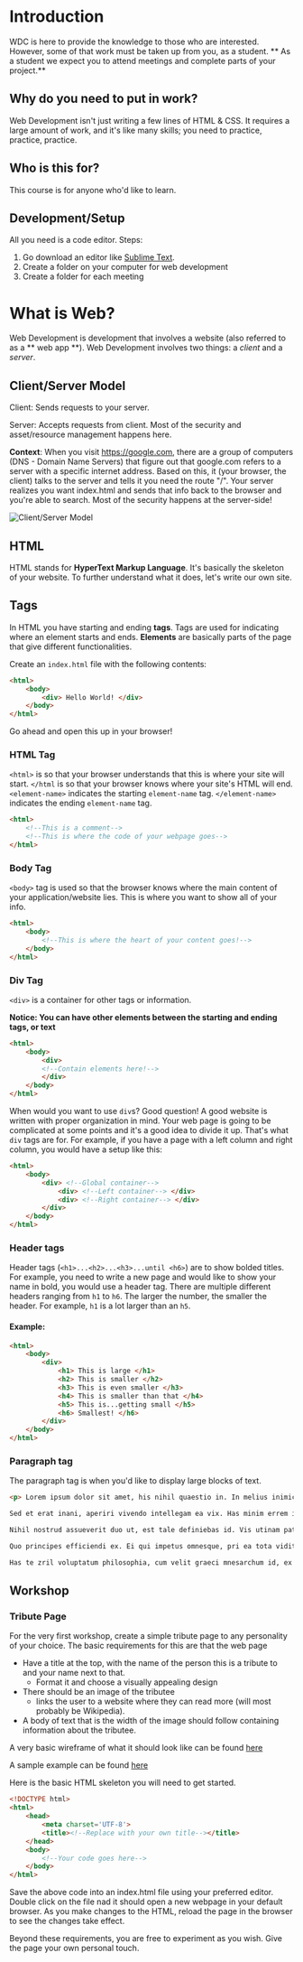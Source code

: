 # Introduction
WDC is here to provide the knowledge to those who are interested. However, some of that work must be taken up from you, as a student. ** As a student we expect you to attend meetings and complete parts of your project.**

## Why do you need to put in work?
Web Development isn't just writing a few lines of HTML & CSS. It requires a large amount of work, and it's like many skills; you need to practice, practice, practice.

## Who is this for?
This course is for anyone who'd like to learn.

## Development/Setup

All you need is a code editor.
Steps:
1. Go download an editor like [Sublime Text](https://www.sublimetext.com). 
2. Create a folder on your computer for web development
3. Create a folder for each meeting

# What is Web?
Web Development is development that involves a website (also referred to as a ** web app **).
Web Development involves two things: a *client* and a *server*.

## Client/Server Model
Client: Sends requests to your server. 

Server: Accepts requests from client. Most of the security and asset/resource management happens here.

**Context**: When you visit https://google.com, there are a group of computers (DNS - Domain Name Servers) that figure out that google.com refers to a server with a specific internet address. Based on this, it (your browser, the client) talks to the server and tells it you need the route "/". Your server realizes you want index.html and sends that info back to the browser and you're able to search. Most of the security happens at the server-side!

![Client/Server Model](https://upload.wikimedia.org/wikipedia/commons/thumb/c/c9/Client-server-model.svg/1200px-Client-server-model.svg.png)

## HTML

HTML stands for **HyperText Markup Language**. It's basically the skeleton of your website. To further understand what it does, let's write our own site.

## Tags

In HTML you have starting and ending **tags**. Tags are used for indicating where an element starts and ends. **Elements** are basically parts of the page that give different functionalities. 

Create an `index.html` file with the following contents:
```html
<html>
    <body>
        <div> Hello World! </div>
    </body>
</html>
```

Go ahead and open this up in your browser!

### HTML Tag
`<html>` is so that your browser understands that this is where your site will start.
`</html` is so that your browser knows where your site's HTML will end. `<element-name>` indicates the starting `element-name` tag. `</element-name>` indicates the ending `element-name` tag.

```html
<html>
    <!--This is a comment-->
    <!--This is where the code of your webpage goes-->
</html>
```

### Body Tag
`<body>` tag is used so that the browser knows where the main content of your application/website lies. This is where you want to show all of your info.
```html
<html>
    <body>
        <!--This is where the heart of your content goes!-->
    </body>
</html>
```


### Div Tag
`<div>` is a container for other tags or information. 

**Notice: You can have other elements between the starting and ending tags, or text**
```html
<html>
    <body>
        <div>
        <!--Contain elements here!-->
        </div>
    </body>
</html>
```
When would you want to use `div`s?
Good question! A good website is written with proper organization in mind. Your web page is going to be complicated at some points and it's a good idea to divide it up. That's what `div` tags are for. For example, if you have a page with a left column and right column, you would have a setup like this:
```html
<html>
    <body>
        <div> <!--Global container-->
            <div> <!--Left container--> </div>
            <div> <!--Right container--> </div>
        </div>
    </body>
</html>
```

### Header tags
Header tags (`<h1>...<h2>...<h3>...until <h6>`) are to show bolded titles. For example, you need to write a new page and would like to show your name in bold, you would use a header tag. There are multiple different headers ranging from `h1` to `h6`. The larger the number, the smaller the header. For example, `h1` is a lot larger than an `h5`.

#### Example:
```html
<html>
    <body>
        <div>
            <h1> This is large </h1>
            <h2> This is smaller </h2>
            <h3> This is even smaller </h3>
            <h4> This is smaller than that </h4>
            <h5> This is...getting small </h5>
            <h6> Smallest! </h6>
        </div>
    </body>
</html>
```

### Paragraph tag

The paragraph tag is when you'd like to display large blocks of text. 
```html
<p> Lorem ipsum dolor sit amet, his nihil quaestio in. In melius inimicus constituto nam. Ludus voluptua vel ea, agam persius propriae mei ex, nisl esse mucius at vis. Sed delectus ponderum recusabo te.

Sed et erat inani, aperiri vivendo intellegam ea vix. Has minim errem id, eos ei epicurei tacimates voluptatibus. Deserunt quaestio no est, ea nec feugiat instructior. An hinc quaestio per, debet vocent comprehensam est cu. Sit paulo nostro detracto at.

Nihil nostrud assueverit duo ut, est tale definiebas id. Vis utinam patrioque urbanitas ad. Has ad quem ubique veritus. Quod sensibus concludaturque at pri, mea audiam malorum cu. Ei vim quod errem sensibus, per habeo soleat omittam cu.

Quo principes efficiendi ex. Ei qui impetus omnesque, pri ea tota vidit dicant. Nibh debet expetenda nec ex, ad decore reformidans has. Duo lorem delicatissimi ut.

Has te zril voluptatum philosophia, cum velit graeci mnesarchum id, ex his nulla maiestatis. Usu no assum propriae theophrastus. Mazim quidam pri ut, gloriatur concludaturque quo cu. At purto lorem eos. Ne dicunt reprimique usu, mea ea suavitate constituto, sea no essent concludaturque. Melius prodesset nec ne, eu equidem honestatis mea, diam utamur id vim. Postulant contentiones pri no. </p>
```

## Workshop

### Tribute Page
For the very first workshop, create a simple tribute page to any personality of your choice.
The basic requirements for this are that the web page
* Have a title at the top, with the name of the person this is a tribute to and your name next to that.
    * Format it and choose a visually appealing design
* There should be an image of the tributee
    * links the user to a website where they can read more (will most probably be Wikipedia).
* A body of text that is the width of the image should follow containing information about the tributee.

A very basic wireframe of what it should look like can be found [here](http://imgur.com/a/zQvBy)

A sample example can be found [here](https://codepen.io/redixhumayun/pen/pyGByG)

Here is the basic HTML skeleton you will need to get started.

```html
<!DOCTYPE html>
<html>
    <head>
        <meta charset='UTF-8'>
        <title><!--Replace with your own title--></title>
    </head>
    <body>
        <!--Your code goes here-->
    </body>
</html>
```

Save the above code into an index.html file using your preferred editor. Double click on the file nad it should open a new webpage in your default browser. As you make changes to the HTML, reload the page in the browser to see the changes take effect.

Beyond these requirements, you are free to experiment as you wish. Give the page your own personal touch.
